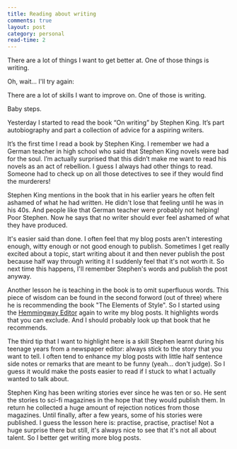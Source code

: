 ```yaml
---
title: Reading about writing
comments: true
layout: post
category: personal
read-time: 2
---
```


There are a lot of things I want to get better at. One of those things is writing.  

Oh, wait...  I'll try again:

There are a lot of skills I want to improve on. One of those is writing. 

Baby steps. 

<!--break-->

Yesterday I started to read the book “On writing” by Stephen King. It’s part autobiography and part a collection of advice for a aspiring writers. 

It’s the first time I read a book by Stephen King. I remember we had a German teacher in high school who said that Stephen King novels were bad for the soul. I’m actually surprised that this didn’t make me want to read his novels as an act of rebellion. I guess I always had other things to read. Someone had to check up on all those detectives to see if they would find the murderers!

Stephen King mentions in the book that in his earlier years he often felt ashamed of what he had written. He didn't lose that feeling until he was in his 40s. And people like that German teacher were probably not helping! Poor Stephen. Now he says that no writer should ever feel ashamed of what they have produced. 

It's easier said than done. I often feel that my blog posts aren't interesting enough, witty enough or not good enough to publish. Sometimes I get really excited about a topic, start writing about it and then never publish the post because half way through writing it I suddenly feel that it's not worth it. So next time this happens, I'll remember Stephen's words and publish the post anyway.

Another lesson he is teaching in the book is to omit superfluous words. This piece of wisdom can be found in the second forword (out of three) where he is recommending the book "The Elements of Style". So I started using the [Hemmingway Editor](http://hemingwayapp.com/) again to write my blog posts. It highlights words that you can exclude. And I should probably look up that book that he recommends.

The third tip that I want to highlight here is a skill Stephen learnt during his teenage years from a newspaper editor: always stick to the story that you want to tell. I often tend to enhance my blog posts with little half sentence side notes or remarks that are meant to be funny (yeah... don't judge). So I guess it would make the posts easier to read if I stuck to what I actually wanted to talk about. 

Stephen King has been writing stories ever since he was ten or so. He sent the stories to sci-fi magazines in the hope that they would publish them. In return he collected a huge amount of rejection notices from those magazines. Until finally, after a few years, some of his stories were published. I guess the lesson here is: practise, practise, practise! Not a huge surprise there but still, it's always nice to see that it's not all about talent. So I better get writing more blog posts.